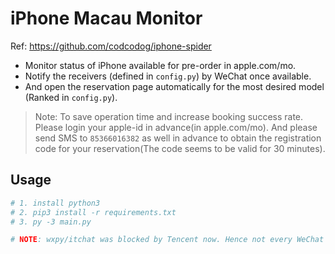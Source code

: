 # iPhone Macau Monitor

Ref: https://github.com/codcodog/iphone-spider

- Monitor status of iPhone available for pre-order in apple.com/mo.
- Notify the receivers (defined in `config.py`) by WeChat once available.
- And open the reservation page automatically for the most desired model (Ranked in `config.py`).

> Note: To save operation time and increase booking success rate. Please login your apple-id in advance(in apple.com/mo). And please send SMS to `85366016382` as well in advance to obtain the registration code for your reservation(The code seems to be valid for 30 minutes).

## Usage

```bash
# 1. install python3
# 2. pip3 install -r requirements.txt
# 3. py -3 main.py

# NOTE: wxpy/itchat was blocked by Tencent now. Hence not every WeChat user can use it
```
